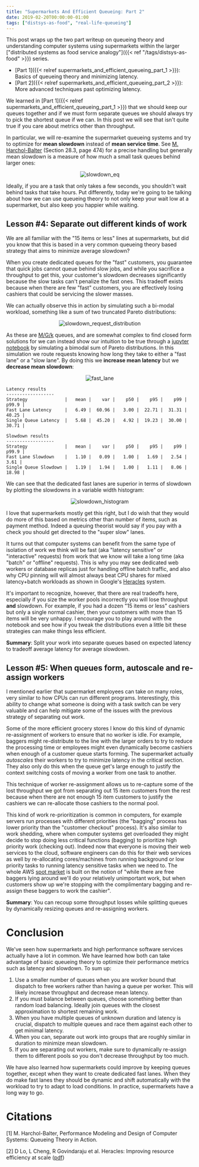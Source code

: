 ```yaml
---
title: "Supermarkets And Efficient Queueing: Part 2"
date: 2019-02-20T00:00:00-01:00
tags: ["distsys-as-food", "real-life-queueing"]
---
```


This post wraps up the two part writeup on queueing theory and understanding
computer systems using supermarkets within the larger
["distributed systems as food service analogy"]({{< ref "/tags/distsys-as-food" >}})
series.


* [Part 1]({{< relref supermarkets_and_efficient_queueing_part_1 >}}): Basics
  of queueing theory and minimizing latency.
* [Part 2]({{< relref supermarkets_and_efficient_queueing_part_2 >}}): More
  advanced techniques past optimizing latency.

We learned in [Part 1]({{< relref supermarkets_and_efficient_queueing_part_1 >}})
that we should keep our queues together and if we must form separate queues
we should always try to pick the shortest queue if we can. In this post we
will see that isn't quite true if you care about metrics other than throughput.

In particular, we will re-examine the supermarket queueing systems and try
to optimize for **mean slowdown** instead of **mean service time**.
See [M. Harchol-Balter](#harchol_balter) (Section 28.3, page 474) for a
precise handling but generally mean slowdown is a measure of how much a small
task queues behind larger ones:

<center>

![slowdown_eq](/img/slowdown_eq.svg)
</center>

Ideally, if you are a task that only takes a few seconds, you shouldn't wait
behind tasks that take hours. Put differently, today we're going to be talking
about how we can use queueing theory to not only keep your wait low at a
supermarket, but also keep you happier while waiting.

Lesson #4: Separate out different kinds of work
-----------------------------------------------
We are all familiar with the "15 items or less" lines at
supermarkets, but did you know that this is based in a very common queueing
theory based strategy that aims to minimize average slowdown?

When you create dedicated queues for the "fast" customers, you guarantee that
quick jobs cannot queue behind slow jobs, and while you sacrifice a
throughput to get this, your customer's slowdown decreases
significantly because the slow tasks can't penalize the fast ones. This
tradeoff exists because when there are few "fast" customers, you are effectively losing cashiers that could
be servicing the slower masses.

We can actually observe this in action by simulating such a bi-modal workload,
something like a sum of two truncated Pareto distributions:

<center>

![slowdown_request_distribution](/img/slowdown_request_distribution.png)
</center>


As these are [M/G/k](https://en.wikipedia.org/wiki/M/G/k_queue) queues, and are
somewhat complex to find closed form solutions for we can instead show our
intuition to be true through a [jupyter
notebook](https://github.com/jolynch/python_performance_toolkit/blob/master/notebooks/queueing_theory/slowdown_analysis.ipynb)
by simulating a bimodal sum of Pareto distributions. In this simulation we
route requests knowing how long they take to either a "fast lane" or a "slow
lane". By doing this we **increase mean latency** but we **decrease mean
slowdown**:

<center>

![fast_lane](/img/fast_lane.svg)
</center>

```code
Latency results
------------------
Strategy              |   mean |    var |    p50 |    p95 |    p99 |  p99.9 |
Fast Lane Latency     |   6.49 |  60.96 |   3.00 |  22.71 |  31.31 |  40.25 |
Single Queue Latency  |   5.68 |  45.20 |   4.92 |  19.23 |  30.00 |  30.71 |

Slowdown results
------------------
Strategy              |   mean |    var |    p50 |    p95 |    p99 |  p99.9 |
Fast Lane Slowdown    |   1.10 |   0.09 |   1.00 |   1.69 |   2.54 |   3.61 |
Single Queue Slowdown |   1.19 |   1.94 |   1.00 |   1.11 |   8.06 |  18.98 |
```

We can see that the dedicated fast lanes are superior in terms of slowdown
by plotting the slowdowns in a variable width histogram:

<center>

![slowdown_histogram](/img/slowdown_histogram.png)
</center>

I love that supermarkets mostly get this right,
but I do wish that they would do more of this based on metrics other than
number of items, such as payment method. Indeed a queuing theorist would say
if you pay with a check you should get directed to the "super slow" lanes.

It turns out that computer systems can benefit from the same type of isolation
of work we think will be fast (aka "latency sensitive" or "interactive"
requests) from work that we know will take a long time (aka "batch" or
"offline" requests). This is why you may see dedicated web workers or database
replicas just for handling offline batch traffic, and also why CPU pinning will
will almost always beat CPU shares for mixed latency+batch workloads
as shown in Google's [Heracles](#herecles) system.

It's important to recognize, however, that there are real tradeoffs here,
especially if you size the worker pools incorrectly you will lose throughput
**and** slowdown. For example, if you had a dozen "15 items or less" cashiers
but only a single normal cashier, then your customers with more than 15 items
will be very unhappy. I encourage you to play around with the notebook and see
how if you tweak the distributions even a little bit these strategies can make
things less efficient.

**Summary**: Split your work into separate queues based on expected latency to
tradeoff average latency for average slowdown.

Lesson #5: When queues form, autoscale and re-assign workers
------------------------------------------------------------

I mentioned earlier that supermarket employees can take on many roles, very
similar to how CPUs can run different programs. Interestingly, this ability
to change what someone is doing with a task switch can be very valuable and
can help mitigate some of the issues with the previous strategy of separating
out work.

Some of the more efficient grocery stores I know do this kind of dynamic
re-assignment of workers to ensure that no worker is idle. For example,
baggers might re-distribute to the line with the larger orders to try to reduce
the processing time or employees might even dynamically become cashiers when
enough of a customer queue starts forming. The supermarket actually
*autoscales* their workers to try to minimize latency in the critical section.
They also only do this when the queue get's large enough to justify the context
switching costs of moving a worker from one task to another.

This technique of worker re-assignment allows us to re-capture some of the lost
throughput we got from separating out 15 item customers from the rest because
when there are not enough 15 item customers to justify the cashiers we can
re-allocate those cashiers to the normal pool.

This kind of work re-prioritization is common in computers, for example servers
run processes with different priorities (the "bagging" process has lower
priority than the "customer checkout" process). It's also similar to work
shedding, where when computer systems get overloaded they might decide to stop
doing less critical functions (bagging) to prioritize high priority work
(checking out). Indeed now that everyone is moving their web services to
the cloud, software engineers can do this for their web services as well by
re-allocating cores/machines from running background or low priority tasks to
running latency sensitive tasks when we need to. The whole AWS [spot
market](https://aws.amazon.com/ec2/spot/) is built on the notion of "while
there are free baggers lying around we'll do your relatively unimportant work,
but when customers show up we're stopping with the complimentary bagging and
re-assign these baggers to work the cashier".

**Summary**: You can recoup some throughput losses while splitting queues by
dynamically resizing queues and re-assigning workers.

Conclusion
==========

We've seen how supermarkets and high performance software services actually
have a lot in common. We have learned how both can take advantage of basic
queueing theory to optimize their performance metrics such as latency and
slowdown. To sum up:

1. Use a smaller number of queues when you are worker bound that dispatch to
   free workers rather than having a queue per worker. This will likely
   increase throughput and decrease mean latency.
2. If you must balance between queues, choose something better than random
   load balancing. Ideally join queues with the closest approximation to
   shortest remaining work.
3. When you have multiple queues of unknown duration and latency is crucial,
   dispatch to multiple queues and race them against each other to get minimal
   latency.
4. When you can, separate out work into groups that are roughly similar
   in duration to minimize mean slowdown.
5. If you are separating out workers, make sure to dynamically re-assign them
   to different pools so you don't decrease throughput by too much.

We have also learned how supermarkets could improve by keeping queues together,
except when they want to create dedicated fast lanes. When they do make fast
lanes they should be dynamic and shift automatically with the workload to try
to adapt to load conditions. In practice, supermarkets have a long way to go.


Citations
=========
<a name="harchol_balter"></a>
[1] M. Harchol-Balter, Performance Modeling and Design of Computer Systems:
Queueing Theory in Action.

<a name="herecles"></a>
[2] D Lo, L Cheng, R Govindaraju et al. Heracles: Improving resource efficiency
at scale
([pdf](http://csl.stanford.edu/~christos/publications/2015.heracles.isca.pdf))
